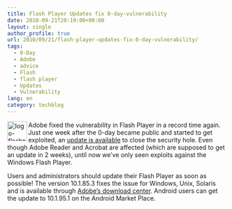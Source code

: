 ```yaml
---
title: Flash Player Updates fix 0-day-vulnerability
date: 2010-09-21T20:19:00+00:00
layout: single
author_profile: true
url: 2010/09/21/flash-player-updates-fix-0-day-vulnerability/
tags:
  - 0-Day
  - Adobe
  - advice
  - Flash
  - flash player
  - Updates
  - Vulnerability
lang: en
category: techblog
---
```

[<img title="logo-flashplayer" border="0" alt="logo-flashplayer" align="left" src="http://lh5.ggpht.com/_vaUVXcmC3OI/TJj-JM0wksI/AAAAAAAACew/v10xKh-FyRU/logo-flashplayer_thumb%5B1%5D.jpg?imgmax=800" width="45" height="45" />](http://lh5.ggpht.com/_vaUVXcmC3OI/TJj-IYRjqKI/AAAAAAAACes/ktrrSWcvRcs/s1600-h/logo-flashplayer%5B3%5D.jpg)Adobe fixed the vulnerability in Flash Player in a record time again. Just one week after the 0-day became public and started to get exploited, an [update is available](http://www.adobe.com/support/security/bulletins/apsb10-22.html) to close the security hole. Even though Adobe Reader and Acrobat are affected (which are supposed to get an update in 2 weeks), until now we’ve only seen exploits against the Windows Flash Player.

Users and administrators should update their Flash Player as soon as possible! The version 10.1.85.3 fixes the issue for Windows, Unix, Solaris and is available through [Adobe’s download center](http://get.adobe.com/de/flashplayer/). Android users can get the update to 10.1.95.1 on the Android Market Place.